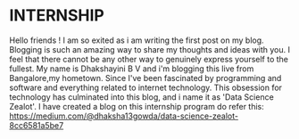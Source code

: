# INTERNSHIP
Hello friends !
I am so exited as i am writing the first post on my blog. Blogging is such an amazing way to share my thoughts and ideas with you. I feel that there cannot be any other way to genuinely express yourself to the fullest.
My name is Dhakshayini B V and i'm blogging this live from Bangalore,my hometown. Since I've been fascinated by programming and software and everything related to internet technology. This obsession for technology has culminated into this blog, and i name it as 'Data Science Zealot'.
I have created a blog on this  internship program do refer this: https://medium.com/@dhaksha13gowda/data-science-zealot-8cc6581a5be7 
